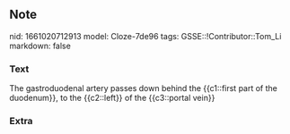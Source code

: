 ## Note
nid: 1661020712913
model: Cloze-7de96
tags: GSSE::!Contributor::Tom_Li
markdown: false

### Text
<div>
  The gastroduodenal artery passes down behind the {{c1::first part
  of the duodenum}}, to the {{c2::left}} of the {{c3::portal vein}}
</div>

### Extra

